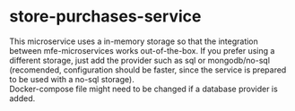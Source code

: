 # store-purchases-service

This microservice uses a in-memory storage so that the integration between mfe-microservices works out-of-the-box. If you prefer using a different storage, just add the provider such as sql or mongodb/no-sql (recomended, configuration should be faster, since the service is prepared to be used with a no-sql storage).<br>
Docker-compose file might need to be changed if a database provider is added.
